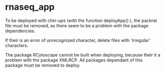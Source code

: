 # rnaseq_app

To be deployed with chin-ups (with the function deployApp() ), the packrat file must be removed, as there seem to be a problem with the package dependencies.

If their is an error of unrecognized character, delete files with ‘irregular’ characters.

The package RCytoscape cannot be built when deploying, because their it a problem with the package XMLRCP. All packages dependant of this package must be removed to deploy.